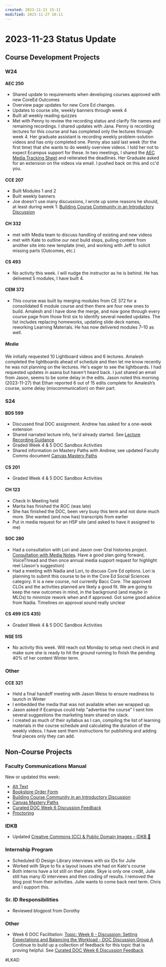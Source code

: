 ```yaml
---
created: 2023-11-21 15:11
modified: 2023-11-27 10:11
---
```


# 2023-11-23 Status Update

## Course Development Projects

### W24

#### AEC 250

* Shared update to requirements when developing courses approved with new CoreEd Outcomes
* Overview page updates for new Core Ed changes.
* Updates to course site, weekly banners through week 4
* Built all weekly reading quizzes
* Met with Penny to review the recording status and clarify file names and remaining recordings. I shared updates with Jana. Penny is recording lectures for this course and has completed only the lectures through week 4. Her graduate assistant is recording weekly problem-solution videos and has only completed one. Penny also said last week (for the first time) that she wants to do weekly overview videos. I told her not to expect Ecampus support for these. In two meetings, I shared the [AEC Media Tracking Sheet](https://oregonstate.box.com/s/q6f6zgpdtmkkrtkvst8n2v9awu3kohs1) and reiterated the deadlines. Her Graduate asked for an extension on the videos via email. I pushed back on this and cc'd you.

#### CCE 207

* Built Modules 1 and 2
* Built weekly banners
* Joe doesn't use many discussions, I wrote up some reasons he should, at least during week 1: [Building Course Community in an Introductory Discussion](https://github.com/mundorfd/faculty-comms/blob/0785f62ec482cf84bb63ea3e5ef0a593d570ed6a/Building%20Course%20Community%20in%20an%20Introductory%20Discussion.md)

#### CH 332

* met with Media team to discuss handling of existing and new videos
* met with Kate to outline our next build steps, pulling content from another site into new template (me), and working with Jeff to solicit missing parts (Outcomes, etc.)

#### CS 493

* No activity this week. I will nudge the instructor as he is behind. He has delivered 5 modules, I have built 4.

#### CEM 372

* This course was built by merging modules from CE 372 for a consolidated 6 module course and then there are four new ones to build. Amalesh and I have done the merge, and now gone through every course page from those first six to identify several needed updates. The list includes replacing homeworks, updating slide deck names, reworking Learning Materials. He has now delivered modules 7–10 as well.

##### Media

We initially requested 10 Lightboard videos and 6 lectures. Amalesh completed the lightboards ahead of schedule and then let me know recently he was not planning on the lectures. He's eager to see the lightboards. I had requested updates in asana but haven't heard back. I just shared an email from Jason, seems to be some delay in the edits. Jason noted this morning (2023-11-27) that Ethan reported 6 out of 15 edits complete for Amalesh’s course, some delay (miscommunication) on their part.

### S24

#### BDS 599

* Discussed final DOC assignment. Andrew has asked for a one-week extension
* Shared narrated lecture info, he'd already started. See [Lecture Recording Guidance](https://github.com/mundorfd/faculty-comms/blob/0785f62ec482cf84bb63ea3e5ef0a593d570ed6a/Lecture%20Recording%20Guidance.md)
* Graded Week 4 & 5 DOC Sandbox Activities
* Shared information on Mastery Paths with Andrew, see updated Faculty Comms document [Canvas Mastery Paths](https://github.com/mundorfd/faculty-comms/blob/0785f62ec482cf84bb63ea3e5ef0a593d570ed6a/Canvas%20Mastery%20Paths.md)

#### CS 201

* Graded Week 4 & 5 DOC Sandbox Activities

#### CH 123

* Check In Meeting held
* Marita has finished the ROC (was late)
* She has finished the DOC, been very busy this term and not done much more. She wanted (and now has) transcripts from earlier
* Put in media request for an H5P site (and asked to have it assigned to me)

#### SOC 280

* Had a consultation with Lori and Jason over Oral histories project. [Consultation with Media Notes](https://app.asana.com/0/1205742949072147/1205789554870161). Have a good plan going forward, VoiceThread and then once annual media support request for highlight reel (Jason's suggestion)
* Had a meeting with Nadia and Lori, to discuss Core Ed options. Lori is planning to submit this course to be in the Core Ed Social Sciences category. It is a new course, not currently Bacc Core. The approved CLOs and the activities planned are likely a good fit. We are going to keep the new outcomes in mind, in the background (and maybe in MLOs) to minimize rework when and if approved. Got some good advice from Nadia. Timelines on approval sound really unclear

#### CS 499 (CS 435)

* Graded Week 4 & 5 DOC Sandbox Activities

#### NSE 515

* No activity this week. Will reach out Monday to setup next check in and make sure she is ready to hit the ground running to finish the pending 40% of her content Winter term.

### Other

#### CCE 321

* Held a final handoff meeting with Jason Weiss to ensure readiness to launch in Winter
* I embedded the media that was not available when we wrapped up.
* Jason asked if Ecampus could help "advertise the course" I sent him several suggestions the marketing team shared on slack.
* I created as much of their syllabus as I can, compiling the list of learning materials in the course schedule and calculating the duration of the weekly videos. I have sent them instructions for publishing and adding final pieces only they can add.

## Non-Course Projects

### Faculty Communications Manual

New or updated this week:

* [Alt Text](https://github.com/mundorfd/faculty-comms/blob/0785f62ec482cf84bb63ea3e5ef0a593d570ed6a/Alt%20Text.md)
* [Bookstore Order Form](https://github.com/mundorfd/faculty-comms/blob/0785f62ec482cf84bb63ea3e5ef0a593d570ed6a/Bookstore%20Order%20Form.md)
* [Building Course Community in an Introductory Discussion](https://github.com/mundorfd/faculty-comms/blob/0785f62ec482cf84bb63ea3e5ef0a593d570ed6a/Building%20Course%20Community%20in%20an%20Introductory%20Discussion.md)
* [Canvas Mastery Paths](https://github.com/mundorfd/faculty-comms/blob/0785f62ec482cf84bb63ea3e5ef0a593d570ed6a/Canvas%20Mastery%20Paths.md)
* [Curated DOC Week 6 Discussion Feedback](https://github.com/mundorfd/faculty-comms/blob/0785f62ec482cf84bb63ea3e5ef0a593d570ed6a/Curated%20DOC%20Week%206%20Discussion%20Feedback.md)
* [Proctoring](https://github.com/mundorfd/faculty-comms/blob/0785f62ec482cf84bb63ea3e5ef0a593d570ed6a/Proctoring.md)

### IDKB

* Updated [Creative Commons (CC) & Public Domain Images – IDKB 🦫](https://idkb.oregonstate.education/knowledge-base/cc-image-and-graphics-collections/)

### Internship Program

* Scheduled ID Design Library interviews with six IDs for Julie
* Worked with Skye to fix a layout issues she had on Kate's course
* Both interns have a lot still on their plate. Skye is only one credit, Julie still has many ID interviews and then coding of results. I removed the blog post from their activities. Julie wants to come back next term. Chris and I support this.

### Sr. ID Responsibilities

* Reviewed blogpost from Dorothy

### Other

 * Week 6 DOC Facilitation: [Topic: Week 6 - Discussion: Setting Expectations and Balancing the Workload - DOC Discussion Group A](https://canvas.oregonstate.edu/groups/564991/discussion_topics/10441617) Continue to build up a collection of feedback for this topic that is proving helpful. See [Curated DOC Week 6 Discussion Feedback](https://github.com/mundorfd/faculty-comms/blob/0785f62ec482cf84bb63ea3e5ef0a593d570ed6a/Curated%20DOC%20Week%206%20Discussion%20Feedback.md)


#LKAD
